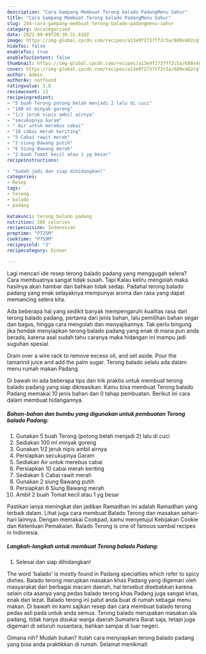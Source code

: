 ```yaml
---
description: "Cara Gampang Membuat Terong balado PadangMenu Sahur"
title: "Cara Gampang Membuat Terong balado PadangMenu Sahur"
slug: 244-cara-gampang-membuat-terong-balado-padangmenu-sahur
category: Uncategorized
date: 2022-09-09T20:30:31.618Z
image: https://img-global.cpcdn.com/recipes/a13e9f2737ff2c5a/680x482cq70/terong-balado-padang-foto-resep-utama.jpg
hideToc: false
enableToc: true
enableTocContent: false
thumbnail: https://img-global.cpcdn.com/recipes/a13e9f2737ff2c5a/680x482cq70/terong-balado-padang-foto-resep-utama.jpg
cover: https://img-global.cpcdn.com/recipes/a13e9f2737ff2c5a/680x482cq70/terong-balado-padang-foto-resep-utama.jpg
author: Admin
authorAv: notfound
ratingvalue: 3.8
reviewcount: 13
recipeingredient:
- "5 buah Terong potong belah menjadi 2 lalu di cuci"
- "100 ml minyak goreng"
- "1/2 jeruk nipis ambil airnya"
- "secukupnya Garam"
- " Air untuk merebus cabai"
- "10 cabai merah keriting"
- "5 Cabai rawit merah"
- "2 siung Bawang putih"
- "6 Siung Bawang merah"
- "2 buah Tomat kecil atau 1 yg besar"
recipeinstructions:

- "Sudah jadi dan siap dihidangkan!"
categories:
- Resep
tags:
- terong
- balado
- padang

katakunci: terong balado padang 
nutrition: 286 calories
recipecuisine: Indonesian
preptime: "PT25M"
cooktime: "PT59M"
recipeyield: "3"
recipecategory: Dinner

---
```



Lagi mencari ide resep terong balado padang yang menggugah selera? Cara membuatnya sangat tidak susah. Tapi Kalau keliru mengolah maka hasilnya akan hambar dan bahkan tidak sedap. Padahal terong balado padang yang enak selayaknya mempunyai aroma dan rasa yang dapat memancing selera kita.


Ada beberapa hal yang sedikit banyak mempengaruhi kualitas rasa dari terong balado padang, pertama dari jenis bahan, lalu pemilihan bahan segar dan bagus, hingga cara mengolah dan menyajikannya. Tak perlu bingung jika hendak menyiapkan terong balado padang yang enak di mana pun anda berada, karena asal sudah tahu caranya maka hidangan ini mampu jadi suguhan spesial.

Drain over a wire rack to remove excess oil, and set aside. Pour the tamarind juice and add the palm sugar. Terong balado selalu ada dalam menu rumah makan Padang.


Di bawah ini ada beberapa tips dan trik praktis untuk membuat terong balado padang yang siap dikreasikan. Kamu bisa membuat Terong balado Padang memakai 10 jenis bahan dan 0 tahap pembuatan. Berikut ini cara dalam membuat hidangannya.

<!--inarticleads1-->

##### Bahan-bahan dan bumbu yang digunakan untuk pembuatan Terong balado Padang:

1. Gunakan 5 buah Terong (potong belah menjadi 2) lalu di cuci
1. Sediakan 100 ml minyak goreng
1. Gunakan 1/2 jeruk nipis ambil airnya
1. Persiapkan secukupnya Garam
1. Sediakan  Air untuk merebus cabai
1. Persiapkan 10 cabai merah keriting
1. Sediakan 5 Cabai rawit merah
1. Gunakan 2 siung Bawang putih
1. Persiapkan 6 Siung Bawang merah
1. Ambil 2 buah Tomat kecil atau 1 yg besar


Pastikan ianya meningkat dan jadikan Ramadhan ini adalah Ramadhan yang terbaik dalam. Lihat juga cara membuat Balado Terong dan masakan sehari-hari lainnya. Dengan memakai Cookpad, kamu menyetujui Kebijakan Cookie dan Ketentuan Pemakaian. Balado Terong is one of famous sambal recipes in Indonesia. 

<!--inarticleads2-->

##### Langkah-langkah untuk membuat Terong balado Padang:


1. Selesai dan siap dihidangkan!

The word &#39;balado&#39; is mostly found in Padang specialties which refer to spicy dishes. Balado terong merupkan masakan khas Padang yang digemari oleh masyarakat dari berbagai macam daerah, hal tersebut disebabkan karena selain cita asanya yang pedas balado terong khas Padang juga sangat khas, enak dan lezat. Balado terong ini patut anda buat di rumah sebagai menu makan. Di bawah ini kami sajikan resep dan cara membuat balado terong pedas asli pada untuk anda semua. Terong balado merupakan masakan ala padang, tidak hanya disukai warga daerah Sumatera Barat saja, tetapi juga digemari di seluruh nusantara, bahkan sampai di luar negeri. 

Gimana nih? Mudah bukan? Itulah cara menyiapkan terong balado padang yang bisa anda praktikkan di rumah. Selamat menikmati
